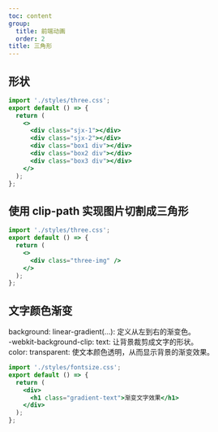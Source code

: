 ```yaml
---
toc: content
group:
  title: 前端动画
  order: 2
title: 三角形
---
```


## 形状

```jsx
import './styles/three.css';
export default () => {
  return (
    <>
      <div class="sjx-1"></div>
      <div class="sjx-2"></div>
      <div class="box1 div"></div>
      <div class="box2 div"></div>
      <div class="box3 div"></div>
    </>
  );
};
```

## 使用 clip-path 实现图片切割成三角形

```jsx
import './styles/three.css';
export default () => {
  return (
    <>
      <div class="three-img" />
    </>
  );
};
```

## 文字颜色渐变

background: linear-gradient(...): 定义从左到右的渐变色。  
-webkit-background-clip: text: 让背景裁剪成文字的形状。  
color: transparent: 使文本颜色透明，从而显示背景的渐变效果。

```jsx
import './styles/fontsize.css';
export default () => {
  return (
    <div>
      <h1 class="gradient-text">渐变文字效果</h1>
    </div>
  );
};
```

